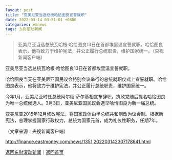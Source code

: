 ```yaml
---
layout: post
title: "亚美尼亚当选总统哈恰图良宣誓就职"
date: 2022-03-14 03:51:01 +0800
categories: emnews
tags: 东财滚动新闻
---
```

> 亚美尼亚当选总统瓦哈根·哈恰图良13日在首都埃里温宣誓就职。哈恰图良表示，他将致力于维护宪法，并公正履行总统职责，维护国家统一。（央视新闻客户端）

<p>亚美尼亚当选总统瓦哈根·哈恰图良13日在首都埃里温宣誓就职。</p><p>哈恰图良当天在亚美尼亚国民议会特别会议举行的总统就职仪式上宣誓就职。哈恰图良表示，他将致力于维护宪法，并公正履行总统职责，维护国家统一。</p><p>今年1月，亚美尼亚时任总统阿尔缅·萨尔基相宣布辞职，执政党随后提名哈恰图良为唯一总统候选人。3月3日，亚美尼亚国民议会选举哈恰图良为新一届总统。</p><p>亚美尼亚2015年12月修改宪法，将国家政体由半总统共和制改为议会制。根据新宪法，总理掌握国家行政权力，总统为国家元首，成为礼仪性职务，任期7年。</p><p class="em_media">（文章来源：央视新闻客户端）</p>

<http://finance.eastmoney.com/news/1351,202203142307178641.html>

[返回东财滚动新闻](//finews.withounder.com/emnews/)｜[返回首页](//finews.withounder.com/)